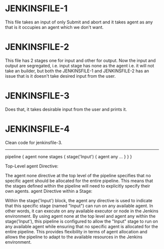 # JENKINSFILE-1

This file takes an input of only Submit and abort and it takes agent as any that is it
occupies an agent which we don't want.

# JENKINSFILE-2

This file has 2 stages one for input and other for output.
Now the input and output are segregated, i.e. input stage has none as the agent i.e. it will not take an builder,
but both the JENKINSFILE-1 and JENKINSFILE-2 has an issue that is it doesn't take desired input from the user.

# JENKINSFILE-3

Does that,
it takes desirable input from the user and prints it.

# JENKINSFILE-4

Clean code for jenkinsfile-3.

----------------------------------------------------------------------------

pipeline {
    agent none
    stages {
        stage('Input') {
            agent any
            ...
        }
    }
}

Top-Level agent Directive:

The agent none directive at the top level of the pipeline specifies that no specific agent should be allocated for the entire pipeline. This means that the stages defined within the pipeline will need to explicitly specify their own agents.
agent Directive within a Stage:

Within the stage('Input') block, the agent any directive is used to indicate that this specific stage (named "Input") can run on any available agent. In other words, it can execute on any available executor or node in the Jenkins environment.
By using agent none at the top level and agent any within the stage('Input'), this pipeline is configured to allow the "Input" stage to run on any available agent while ensuring that no specific agent is allocated for the entire pipeline. This provides flexibility in terms of agent allocation and allows the pipeline to adapt to the available resources in the Jenkins environment.

